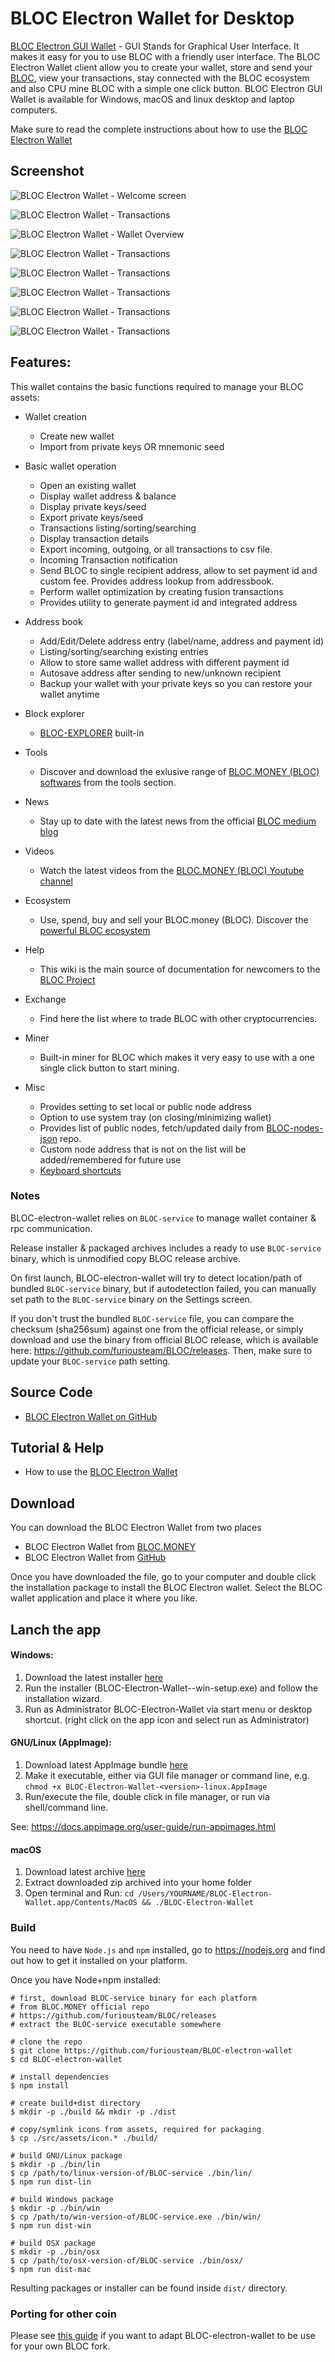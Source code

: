 # BLOC Electron Wallet for Desktop

[BLOC Electron GUI Wallet](https://bloc.money/download) - GUI Stands for Graphical User Interface. It makes it easy for you to use BLOC with a friendly user interface. The BLOC Electron Wallet client allow you to create your wallet, store and send your [BLOC](https://bloc.money), view your transactions, stay connected with the BLOC ecosystem and also CPU mine BLOC with a simple one click button. BLOC Electron GUI Wallet is available for Windows, macOS and linux desktop and laptop computers.

Make sure to read the complete instructions about how to use the [BLOC Electron Wallet](https://wiki.bloc.money/wallets/bloc-gui-electron-wallet/)

## **Screenshot**

![BLOC Electron Wallet - Welcome screen](https://wiki.bloc.money/wallets/images/BLOC-gui-wallet/V3/BLOC-Electron-wallet-gif-v3.5.2.gif)

![BLOC Electron Wallet - Transactions](https://wiki.bloc.money/wallets/images/BLOC-gui-wallet/V3/2-BLOC-electron-wallet-welcome.png)

![BLOC Electron Wallet - Wallet Overview](https://wiki.bloc.money/wallets/images/BLOC-gui-wallet/V3/wallet-overview.png)

![BLOC Electron Wallet - Transactions](https://wiki.bloc.money/wallets/images/BLOC-gui-wallet/V3/transactions.png)

![BLOC Electron Wallet - Transactions](https://wiki.bloc.money/wallets/images/BLOC-gui-wallet/V3/exchange.png)

![BLOC Electron Wallet - Transactions](https://wiki.bloc.money/wallets/images/BLOC-gui-wallet/V3/tools.png)

![BLOC Electron Wallet - Transactions](https://wiki.bloc.money/wallets/images/BLOC-gui-wallet/V3/videos.png)

![BLOC Electron Wallet - Transactions](https://wiki.bloc.money/wallets/images/BLOC-gui-wallet/V3/miner-mining.png)

## Features:
This wallet contains the basic functions required to manage your BLOC assets:

* Wallet creation
  * Create new wallet
  * Import from private keys OR mnemonic seed
* Basic wallet operation
  * Open an existing wallet
  * Display wallet address & balance
  * Display private keys/seed
  * Export private keys/seed
  * Transactions listing/sorting/searching
  * Display transaction details
  * Export incoming, outgoing, or all transactions to csv file.
  * Incoming Transaction notification
  * Send BLOC to single recipient address, allow to set payment id and custom fee. Provides address lookup from addressbook.
  * Perform wallet optimization by creating fusion transactions
  * Provides utility to generate payment id and integrated address
* Address book
  * Add/Edit/Delete address entry (label/name, address and payment id)
  * Listing/sorting/searching existing entries
  * Allow to store same wallet address with different payment id
  * Autosave address after sending to new/unknown recipient
  * Backup your wallet with your private keys so you can restore your wallet anytime

* Block explorer
  * [BLOC-EXPLORER](https://bloc-explorer.com) built-in
* Tools
  * Discover and download the exlusive range of [BLOC.MONEY (BLOC) softwares](https://bloc.money/download) from the tools section.
* News
  * Stay up to date with the latest news from the official [BLOC medium blog](https://medium.com/@bloc.money)
* Videos
  * Watch the latest videos from the [BLOC.MONEY (BLOC) Youtube channel](https://www.youtube.com/channel/UCdvnEPWhqGtZUEx3EFBrXvA)
* Ecosystem
  * Use, spend, buy and sell your BLOC.money (BLOC). Discover the [powerful BLOC ecosystem](https://bloc.money/ecosystem)
* Help
  * This wiki is the main source of documentation for newcomers to the [BLOC Project](https://github.com/furiousteam/BLOC)
* Exchange
  * Find here the list where to trade BLOC with other cryptocurrencies.
* Miner
  * Built-in miner for BLOC which makes it very easy to use with a one single click button to start mining.

* Misc
  * Provides setting to set local or public node address
  * Option to use system tray (on closing/minimizing wallet)
  * Provides list of public nodes, fetch/updated daily from [BLOC-nodes-json](https://github.com/furiousteam/BLOC-nodes-json) repo.
  * Custom node address that is not on the list will be added/remembered for future use
  * [Keyboard shortcuts](docs/shortcut.md)


### Notes

BLOC-electron-wallet relies on `BLOC-service` to manage wallet container &amp; rpc communication.

Release installer & packaged archives includes a ready to use `BLOC-service` binary, which is unmodified copy BLOC release archive.

On first launch, BLOC-electron-wallet will try to detect location/path of bundled `BLOC-service` binary, but if autodetection failed, you can manually set path to the `BLOC-service` binary on the Settings screen.

If you don't trust the bundled `BLOC-service` file, you can compare the checksum (sha256sum) against one from the official release, or simply download and use the binary from official BLOC release, which is available here: https://github.com/furiousteam/BLOC/releases. Then,  make sure to update your `BLOC-service` path setting.

## **Source Code**

* [BLOC Electron Wallet on GitHub](https://github.com/furiousteam/BLOC-electron-wallet)

## **Tutorial & Help**

* How to use the [BLOC Electron Wallet](https://wiki.bloc.money/wallets/bloc-gui-electron-wallet/)

## **Download**

You can download the BLOC Electron Wallet from two places

* BLOC Electron Wallet from [BLOC.MONEY](https://bloc.money/download)
* BLOC Electron Wallet from [GitHub](https://github.com/furiousteam/BLOC-electron-wallet/releases)

Once you have downloaded the file, go to your computer and double click the installation package to install the BLOC Electron wallet. Select the BLOC wallet application and place it where you like.

## **Lanch the app**

#### Windows:

1. Download the latest installer [here](https://bloc.money/download)
2. Run the installer (BLOC-Electron-Wallet-<version>-win-setup.exe) and follow the installation wizard.
3. Run as Administrator BLOC-Electron-Wallet via start menu or desktop shortcut. (right click on the app icon and select run as Administrator)

#### GNU/Linux (AppImage):

1. Download latest AppImage bundle [here](https://bloc.money/download)
2. Make it executable, either via GUI file manager or command line, e.g. `chmod +x BLOC-Electron-Wallet-<version>-linux.AppImage`
3. Run/execute the file, double click in file manager, or run via shell/command line.

See: https://docs.appimage.org/user-guide/run-appimages.html

#### macOS

1. Download latest archive [here](https://bloc.money/download)
2. Extract downloaded zip archived into your home folder
3. Open terminal and Run: `cd /Users/YOURNAME/BLOC-Electron-Wallet.app/Contents/MacOS && ./BLOC-Electron-Wallet`

### Build
You need to have `Node.js` and `npm` installed, go to https://nodejs.org and find out how to get it installed on your platform.

Once you have Node+npm installed:
```
# first, download BLOC-service binary for each platform
# from BLOC.MONEY official repo
# https://github.com/furiousteam/BLOC/releases
# extract the BLOC-service executable somewhere

# clone the repo
$ git clone https://github.com/furiousteam/BLOC-electron-wallet
$ cd BLOC-electron-wallet

# install dependencies
$ npm install

# create build+dist directory
$ mkdir -p ./build && mkdir -p ./dist

# copy/symlink icons from assets, required for packaging
$ cp ./src/assets/icon.* ./build/

# build GNU/Linux package
$ mkdir -p ./bin/lin
$ cp /path/to/linux-version-of/BLOC-service ./bin/lin/
$ npm run dist-lin

# build Windows package
$ mkdir -p ./bin/win
$ cp /path/to/win-version-of/BLOC-service.exe ./bin/win/
$ npm run dist-win

# build OSX package
$ mkdir -p ./bin/osx
$ cp /path/to/osx-version-of/BLOC-service ./bin/osx/
$ npm run dist-mac
```

Resulting packages or installer can be found inside `dist/` directory.

### Porting for other coin
Please see [this guide](docs/porting.md) if you want to adapt BLOC-electron-wallet to be use for your own BLOC fork.
